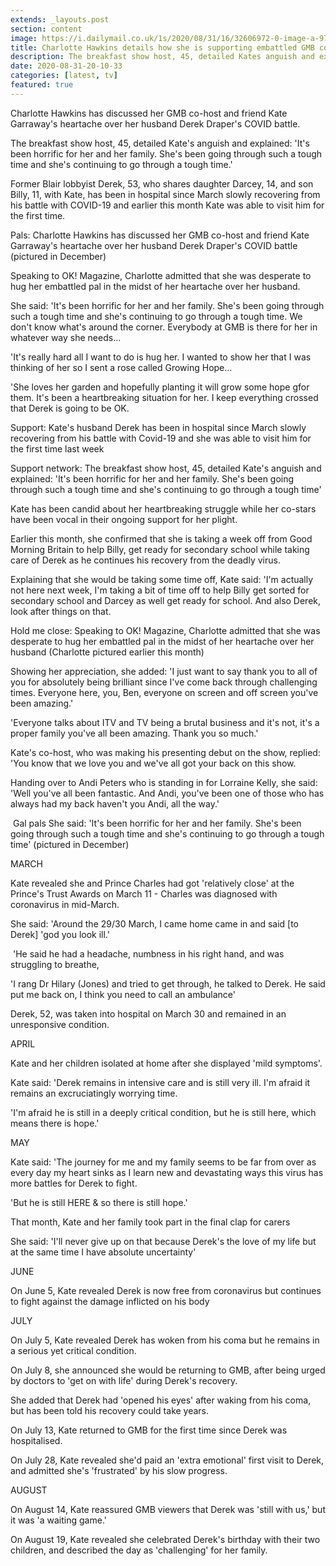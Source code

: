 ```yaml
---
extends: _layouts.post
section: content
image: https://i.dailymail.co.uk/1s/2020/08/31/16/32606972-0-image-a-97_1598887732234.jpg 
title: Charlotte Hawkins details how she is supporting embattled GMB co-host Kate Garraway 
description: The breakfast show host, 45, detailed Kates anguish and explained Its been horrific for her and her family 
date: 2020-08-31-20-10-33 
categories: [latest, tv] 
featured: true 
--- 
```

Charlotte Hawkins has discussed her GMB co-host and friend Kate Garraway's heartache over her husband Derek Draper's COVID battle. 

The breakfast show host, 45, detailed Kate's anguish and explained: 'It's been horrific for her and her family. She's been going through such a tough time and she's continuing to go through a tough time.'

Former Blair lobbyist Derek, 53, who shares daughter Darcey, 14, and son Billy, 11, with Kate, has been in hospital since March slowly recovering from his battle with COVID-19 and earlier this month Kate was able to visit him for the first time. 

Pals: Charlotte Hawkins has discussed her GMB co-host and friend Kate Garraway's heartache over her husband Derek Draper's COVID battle (pictured in December) 

Speaking to OK! Magazine, Charlotte admitted that she was desperate to hug her embattled pal in the midst of her heartache over her husband. 

She said: 'It's been horrific for her and her family. She's been going through such a tough time and she's continuing to go through a tough time. We don't know what's around the corner. Everybody at GMB is there for her in whatever way she needs...

'It's really hard all I want to do is hug her. I wanted to show her that I was thinking of her so I sent a rose called Growing Hope...

'She loves her garden and hopefully planting it will grow some hope gfor them. It's been a heartbreaking situation for her. I keep everything crossed that Derek is going to be OK.   

Support: Kate's husband Derek has been in hospital since March slowly recovering from his battle with Covid-19 and she was able to visit him for the first time last week

Support network: The breakfast show host, 45, detailed Kate's anguish and explained: 'It's been horrific for her and her family. She's been going through such a tough time and she's continuing to go through a tough time'

Kate has been candid about her heartbreaking struggle while her co-stars have been vocal in their ongoing support for her plight. 

Earlier this month, she confirmed that she is taking a week off from Good Morning Britain to help Billy, get ready for secondary school while taking care of Derek as he continues his recovery from the deadly virus. 

Explaining that she would be taking some time off, Kate said: 'I'm actually not here next week, I'm taking a bit of time off to help Billy get sorted for secondary school and Darcey as well get ready for school. And also Derek, look after things on that.  

Hold me close: Speaking to OK! Magazine, Charlotte admitted that she was desperate to hug her embattled pal in the midst of her heartache over her husband (Charlotte pictured earlier this month)

Showing her appreciation, she added: 'I just want to say thank you to all of you for absolutely being brilliant since I've come back through challenging times. Everyone here, you, Ben, everyone on screen and off screen you've been amazing.' 

'Everyone talks about ITV and TV being a brutal business and it's not, it's a proper family you've all been amazing. Thank you so much.'

Kate's co-host, who was making his presenting debut on the show, replied: 'You know that we love you and we've all got your back on this show.

Handing over to Andi Peters who is standing in for Lorraine Kelly, she said: 'Well you've all been fantastic. And Andi, you've been one of those who has always had my back haven't you Andi, all the way.'

 Gal pals She said: 'It's been horrific for her and her family. She's been going through such a tough time and she's continuing to go through a tough time' (pictured in December)

MARCH  

Kate revealed she and Prince Charles had got 'relatively close' at the Prince's Trust Awards on March 11 - Charles was diagnosed with coronavirus in mid-March.  

She said: 'Around the 29/30 March, I came home came in and said [to Derek] 'god you look ill.'

 'He said he had a headache, numbness in his right hand, and was struggling to breathe,

'I rang Dr Hilary (Jones) and tried to get through, he talked to Derek. He said put me back on, I think you need to call an ambulance'

Derek, 52, was taken into hospital on March 30 and remained in an unresponsive condition. 

APRIL  

Kate and her children isolated at home after she displayed 'mild symptoms'.

Kate said: 'Derek remains in intensive care and is still very ill. I'm afraid it remains an excruciatingly worrying time.

'I'm afraid he is still in a deeply critical condition, but he is still here, which means there is hope.' 

MAY 

Kate said: 'The journey for me and my family seems to be far from over as every day my heart sinks as I learn new and devastating ways this virus has more battles for Derek to fight. 

'But he is still HERE & so there is still hope.'

That month, Kate and her family took part in the final clap for carers

She said: 'I'll never give up on that because Derek's the love of my life but at the same time I have absolute uncertainty'

JUNE 

On June 5, Kate revealed Derek is now free from coronavirus but continues to fight against the damage inflicted on his body

JULY 

On July 5, Kate revealed Derek has woken from his coma but he remains in a serious yet critical condition.

On July 8, she announced she would be returning to GMB, after being urged by doctors to 'get on with life' during Derek's recovery.   

She added that Derek had 'opened his eyes' after waking from his coma, but has been told his recovery could take years.  

On July 13, Kate returned to GMB for the first time since Derek was hospitalised.    

On July 28, Kate revealed she'd paid an 'extra emotional' first visit to Derek, and admitted she's 'frustrated' by his slow progress.

AUGUST

On August 14, Kate reassured GMB viewers that Derek was 'still with us,' but it was 'a waiting game.' 

On August 19, Kate revealed she celebrated Derek's birthday with their two children, and described the day as 'challenging' for her family.    




